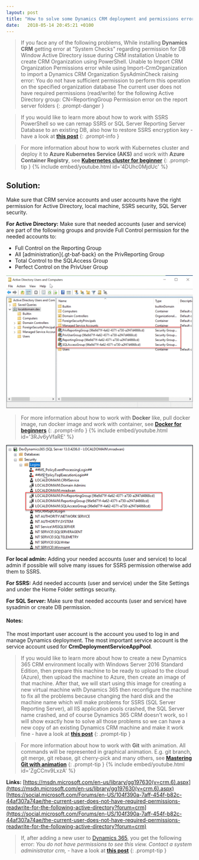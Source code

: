 ```yaml
---
layout: post
title: "How to solve some Dynamics CRM deployment and permissions errors"
date:   2018-05-14 20:45:21 +0100
---
```


>If you face any of the following problems, While installing **Dynamics CRM** getting error at "System Checks" regarding permission for DB Window Active Directory issue during CRM installation Unable to create CRM Organization using PowerShell. Unable to Import CRM Organization Permissions error while using Import-CrmOrganization to import a Dynamics CRM Organization SysAdminCheck raising error: You do not have sufficient permission to perform this operation on the specified organization database The current user does not have required permissions (read/write) for the following Active Directory group: CN=ReportingGroup Permission error on the report server folders
{: .prompt-danger }


>If you would like to learn more about how to work with SSRS PowerShell so we can remap SSRS or SQL Server Reporting Server Database to an existing DB, also how to restore SSRS encryption key - have a look at [**this post**](https://mohamedradwan-devops.github.io/posts/working-with-ssrs-sql-server-reporting-server-powershell/)
{: .prompt-info }


>For more information about how to work with Kubernetes cluster and deploy it to **Azure Kubernetes Service (AKS)** and work with **Azure Container Registry**, see **[Kubernetes cluster for beginner](https://mohamedradwan-devops.github.io/posts/getting-started-with-kubernetes-cluster-ci-cd-for-azure-kubernetes-service/)**
{: .prompt-tip }
{% include embed/youtube.html id='4DUhc0MjdUc' %}

## Solution:

Make sure that CRM service accounts and user accounts have the right permission for Active Directory, local machine, SSRS security, SQL Server security.

**For Active Directory:** Make sure that needed accounts (user and service) are part of the following groups and provide Full Control permission for the needed accounts to:

- Full Control on the Reporting Group
- All [administration]{.gt-baf-back} on the PrivReporting Group
- Total Control to the SQLAccess Group
- Perfect Control on the PrivUser Group

![Active Directory CRM Reporting Group and permissions](/assets/img/2018/05/Active-Directory-CRM-Reporting-Group-and-permissions-1024x727.png)

>For more information about how to work with **Docker** like, pull docker image, run docker image and work with container, see **[Docker for beginners](https://mohamedradwan-devops.github.io/posts/docker-for-beginners-step-by-step-tutorial/)**
{: .prompt-info }
{% include embed/youtube.html id='3RJv6yVfaRE' %}


![Active Directory CRM Reporting Group and permissions added to SQL](/assets/img/2018/05/Active-Directory-CRM-Reporting-Group-and-permissions-added-to-SQL.png)

**For local admin:** Adding your needed accounts (user and service) to local admin if possible will solve many issues for SSRS permission otherwise add them to SSRS.

**For SSRS:** Add needed accounts (user and service) under the Site Settings and under the Home Folder settings security.

**For SQL Server:** Make sure that needed accounts (user and service) have sysadmin or create DB permission.

#### **Notes:**

The most important user account is the account you used to log in and manage Dynamics deployment. The most important service account is the service account used for **CrmDeploymentServiceAppPool**.

>If you would like to learn more about how to create a new Dynamics 365 CRM environment locally with Windows Server 2016 Standard Edition, then prepare this machine to be ready to upload to the cloud (Azure), then upload the machine to Azure, then create an image of that machine. After that, we will start using this image for creating a new virtual machine with Dynamics 365 then reconfigure the machine to fix all the problems because changing the hard disk and the machine name which will make problems for SSRS (SQL Server Reporting Server), all IIS application pools crashed, the SQL Server name crashed, and of course Dynamics 365 CRM doesn\'t work, so I will show exactly how to solve all those problems so we can have a new copy of an existing Dynamics CRM machine and make it work fine - have a look at [**this post**](https://mohamedradwan-devops.github.io/posts/automatically-creating-staging-environment-for-dynamics-365-on-the-cloud/)
{: .prompt-tip }

>For more information about how to work with **Git** with animation. All commands will be represented in graphical animation. E.g. git branch, git merge, git rebase, git cherry-pick and many others, see **[Mastering Git with animation](https://mohamedradwan-devops.github.io/posts/mastering-git-from-beginner-to-advanced-step-by-step-with-graphical-animation-commands/)**
{: .prompt-tip }
{% include embed/youtube.html id='ZgCCnv9LxzA' %}


**Links:**
[https://msdn.microsoft.com/en-us/library/gg197630(v=crm.6).aspx](https://msdn.microsoft.com/en-us/library/gg197630(v=crm.6).aspx)
[https://social.microsoft.com/Forums/en-US/104f390a-7aff-454f-b82c-44af307a74ae/the-current-user-does-not-have-required-permissions-readwrite-for-the-following-active-directory?forum=crm](https://social.microsoft.com/Forums/en-US/104f390a-7aff-454f-b82c-44af307a74ae/the-current-user-does-not-have-required-permissions-readwrite-for-the-following-active-directory?forum=crm)

>If, after adding a new user to [Dynamics 365](https://dynamics.microsoft.com/en-gb/), you get the following error: *You do not have permissions to see this view. Contact a system administrator crm,* - have a look at [**this post**](https://mohamedradwan-devops.github.io/posts/fix-you-do-not-have-permissions-to-see-this-view-contact-a-system-administrator-crm/)
{: .prompt-tip }